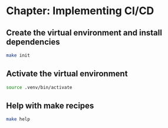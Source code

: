 # Chapter: Implementing CI/CD

## Create the virtual environment and install dependencies

```bash
make init
```

## Activate the virtual environment

```bash
source .venv/bin/activate
```

## Help with make recipes

```bash
make help
```
